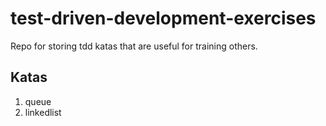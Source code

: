 # test-driven-development-exercises

Repo for storing tdd katas that are useful for training others.

## Katas
1. queue
2. linkedlist
